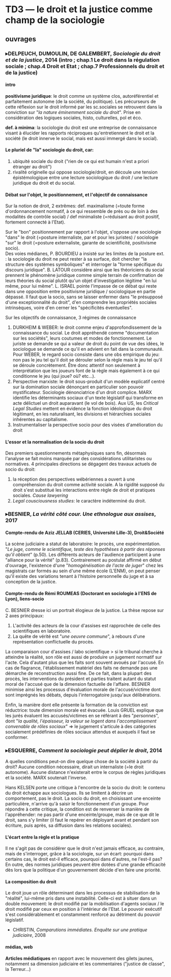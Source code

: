 # TD3 — le droit et la justice comme champ de la sociologie

## ouvrages

### ▸DELPEUCH, DUMOULIN, DE GALEMBERT, _Sociologie du droit et de la justice_, 2014 \(intro ; chap.1 Le droit dans la régulation sociale ; chap.4 Droit et Etat ; chap.7 Professionnels du droit et de la justice\)

#### intro

**positivisme juridique**: le droit comme un système clos, autoréférentiel et parfaitement autonome \(de la société, du politique\). Les précurseurs de cette réflexion sur le droit informé par les sc.sociales se retrouvent dans la conviction sur "_la nature éminemment sociale du droit_". Prise en considération des logiques sociales, histo, culturelles, pol et éco.

**def. à minima**: la sociologie du droit est une entreprise de connaissance visant à élucider les rapports réciproques qu'entretiennent le droit et la société \(le droit innerve le social, mais est aussi immergé dans le social\).

#### Le pluriel de "la" sociologie du droit, car: 

1. ubiquité sociale du droit \("rien de ce qui est humain n'est a priori étranger au droit"\)
2. rivalité originelle qui oppose sociologie/droit, en découle une tension épistémologique entre une lecture sociologique du droit / une lecture juridique du droit et du social.

#### Débat sur l'objet, le positionnement, et l'objectif de connaissance

Sur la notion de droit, 2 extrêmes: def. maximalisme \(=toute forme d'ordonnancement normatif, à ce qui ressemble de près ou de loin à des modalités de contrôle social\) / def minimaliste \(=réduisant au droit positif, fortement connecté à l'Etat\).

Sur le "bon" positionnement par rapport à l'objet, s'oppose une sociologie "dans" le droit \(=posture internaliste, par et pour les juristes\) / sociologie "sur" le droit \(=posture externaliste, garante de scientificité, positivisme socio\).  
Des voies médianes, P. BOURDIEU a insisté sur les limites de la posture ext. : la sociologie du droit ne peut rester à sa surface, doit chercher "la structure des systèmes symboliques" et interroger la "forme spécifique du discours juridique". B. LATOUR considère ainsi que les théoriciens du social prennent le phénomène juridique comme simple terrain de confirmation de leurs théories du social plutôt qu'un objet d'investigation légitime "en lui même, pour lui même". L. ISRAEL pointe l'impasse de ce débat qui reste dans une opposition entre positivisme juridique / sociologique en partie dépassé. Il faut que la socio, sans se laisser enfermer dans "le présupposé d'une exceptionnalité du droit", d'en comprendre les propriétés sociales intrinsèques, voire d'en cerner les "spécificités éventuelles".

Sur les objectifs de connaissance, 3 régimes de connaissance

1. DURKHEIM & WEBER: le droit comme enjeu d'approfondissement de la connaissance du social. Le droit appréhendé comme "documentation sur les sociétés", leurs coutumes et modes de fonctionnement. Le juriste se demande se qui a valeur de droit du point de vue des idées, le sociologue se demande ce qu'il en advient en fait dans la communauté. Pour WEBER, le regard socio consiste dans une obs empirique du jeu: non pas le jeu tel qu'il doit se dérouler selon la règle mais le jeu tel qu'il se déroule concrètement. Être donc attentif non seulement à interprétation que les joueurs font de la règle mais également à ce qui conditionne le jeu \(qui joue? où? etc...\).
2. Perspective marxiste: le droit sous-produit d'un modèle explicatif centré sur la domination sociale dénonçant en particulier son pouvoir mystificateur. Sociologie dénonciatrice d'un droit complice. MARX identifie les déterminants sociaux d'un texte législatif qui transforme en acte délictuel un droit auparavant \(le vol de bois\). Aux US, les _Critical Legal Studies_ mettent en évidence la fonction idéologique du droit légitimant, en les naturalisant, les divisions et hiérarchies sociales inhérentes au capitalisme.
3. Instrumentaliser la perspective socio pour des visées d'amélioration du droit

#### L'essor et la normalisation de la socio du droit

Des premiers questionnements métaphysiques sans fin, désormais l'analyse se fait moins marquée par des considérations utilitaristes ou normatives. 4 principales directions se dégagent des travaux actuels de socio du droit:

1. la réception des perspectives wébériennes a ouvert à une compréhension du droit comme activité sociale. A la rigidité supposé du droit s'est substitué les interactions entre règle de droit et pratiques sociales. _Cause lawyering_
2. _Legal cousciousness studies_: le caractère indéterminé du droit.

### ▸BESNIER, _La vérité côté cour. Une ethnologue aux assises_, 2017

#### Compte-rendu de Aziz JELLAB \(CERIES, Université Lille-3\), Droit&Société

La scène judiciaire a statut de laboratoire: le procès, une expérimentation. "_Le juge, comme le scientifique, teste des hypothèses à partir des réponses qu'il obtient_" \(p.50\). Les différents acteurs de l'audience participent à une "alliance pour la vérité" \(p.83\). Contrairement au postulat affirmé en début d'ouvrage, l'existence d'une "_homogénéisation de l'acte de juger_" chez les magistrats car formés au sein d'une même école \(L'ENM\), on peut penser qu'il existe des variations tenant à l'histoire personnelle du juge et à sa conception de la justice.

#### Compte-rendu de Rémi ROUMEAS \(Doctorant en sociologie à l'ENS de Lyon\), liens-socio

C. BESNIER dresse ici un portrait élogieux de la justice. La thèse repose sur 2 axes principaux:

1. L'activité des acteurs de la cour d'assises est rapprochée de celle des scientifiques en laboratoire.
2. La quête de vérité est "_une oeuvre commune_", à rebours d'une représentation conflictuelle du procès.

La comparaison cour d'assises / labo scientifique &gt; si le tribunal cherche à atteindre la réalité, son rôle est aussi de produire un jugement normatif sur l'acte. Cela d'autant plus que les faits sont souvent avoués par l'accusé. En cas de flagrance, l'établissement matériel des faits ne demande pas une démarche de reconstruction aussi fine. De ce fait, dans la plupart des procès, les interventions du président et parties traitent autant du statut moral de l'accusé que de la dimension factuelle de l'affaire. BESNIER minimise ainsi les processus d'évaluation morale de l'accusé/victime dont sont imprégnés les débats, depuis l'interrogatoire jusqu'aux délibérations.

Enfin, la manière dont elle présente la formation de la conviction est réductrice: toute dimension morale est évacuée. Louis GRUEL explique que les jurés évaluent les accusés/victimes en se référant à des "_personnes_", dont "_la qualité, l'épaisseur, la valeur se logent dans l'accomplissement convenable de rôles sociaux_" =&gt; le jugement s'articule à des catégories socialement prédéfinies de rôles sociaux attendus et auxquels il faut se conformer.

### ▸ESQUERRE, _Comment la sociologie peut déplier le droit_, 2014

A quelles conditions peut-on dire quelque chose de la société à partir du droit? Aucune condition nécessaire, dirait un internaliste \(=le droit autonome\). Aucune distance n'existerait entre le corpus de règles juridiques et la société. MARX soutenait l'inverse.

Hans KELSEN porte une critique à l'encontre de la socio du droit: le contenu du droit échappe aux sociologues. Ils se limitent à décrire un comportement, pas le droit. La socio du droit, en choisissant une enceinte particulière, n'arrive qu'à saisir le fonctionnement d'un groupe. Pour répondre à cette critique, la condition est de renverser la manière de l'appréhender: ne pas partir d'une enceinte/groupe, mais de ce que dit le droit, sans s'y limiter \(il faut le repérer en déployant avant et pendant son écriture, puis après, sa diffusion dans les relations sociales\).

#### L'écart entre la règle et la pratique

Il ne s'agit pas de considérer que le droit n'est jamais efficace, au contraire, mais de s'interroger, grâce à la sociologie, sur un écart: pourquoi dans certains cas, le droit est-il efficace, pourquoi dans d'autres, ne l'est-il pas? En outre, des normes juridiques peuvent être dotées d'une grande efficacité dès lors que la politique d'un gouvernement décide d'en faire une priorité.

#### La composition du droit

Le droit joue un rôle déterminant dans les processus de stabilisation de la "réalité", lui-même pris dans une instabilité. Celle-ci est à situer dans un double mouvement: le droit modifié par la mobilisation d'agents sociaux / le droit modifié par ceux en position à l'intérieur de l'Etat. Le pouvoir exécutif s'est considérablement et constamment renforcé au détriment du pouvoir législatif.



* CHRISTIN, _Comparutions immédiates. Enquête sur une pratique judiciaire_, 2008

#### médias, web

**Articles médiatiques** en rapport avec le mouvement des gilets jaunes, notamment sa dimension judiciaire et les commentaires \("justice de classe", la Terreur...\)




